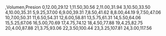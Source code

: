 ,Volumen,Presion
0,12.00,29.12
1,11.50,30.56
2,11.00,31.94
3,10.50,33.50
4,10.00,35.31
5,9.25,37.00
6,9.00,39.31
7,8.50,41.62
8,8.00,44.19
9,7.50,47.06
10,7.00,50.31
11,6.50,54.31
12,6.00,58.81
13,5.75,61.31
14,5.50,64.06
15,5.25,67.06
16,5.00,70.69
17,4.75,74.12
18,4.50,77.88
19,4.25,82.75
20,4.00,87.88
21,3.75,93.06
22,3.50,100.44
23,3.25,107.81
24,3.00,117.56
